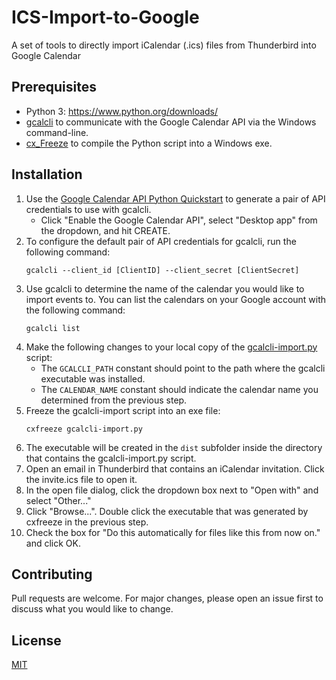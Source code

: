

# ICS-Import-to-Google
A set of tools to directly import iCalendar (.ics) files from Thunderbird into Google Calendar 

## Prerequisites

 - Python 3: https://www.python.org/downloads/
 - [gcalcli](https://github.com/insanum/gcalcli) to communicate with the Google Calendar API via the Windows command-line.
  - [cx_Freeze](https://marcelotduarte.github.io/cx_Freeze/) to compile the Python script into a Windows exe.

## Installation

 1. Use the [Google Calendar API Python Quickstart](https://developers.google.com/calendar/quickstart/python#step_1_turn_on_the) to generate a pair of API credentials to use with gcalcli.
	 - Click "Enable the Google Calendar API", select "Desktop app" from the dropdown, and hit CREATE.
 2. To configure the default pair of API credentials for gcalcli, run the following command:
    ```
    gcalcli --client_id [ClientID] --client_secret [ClientSecret]
    ```
 3. Use gcalcli to determine the name of the calendar you would like to import events to. You can list the calendars on your Google account with the following command:
    ```
    gcalcli list
    ```
 4. Make the following changes to your local copy of the [gcalcli-import.py](./gcalcli-import.py) script:
	 - The `GCALCLI_PATH` constant should point to the path where the gcalcli executable was installed.
	 - The `CALENDAR_NAME` constant should indicate the calendar name you determined from the previous step.
 5. Freeze the gcalcli-import script into an exe file:
    ```
    cxfreeze gcalcli-import.py
    ```
 6. The executable will be created in the `dist` subfolder inside the directory that contains the gcalcli-import.py script.
 7. Open an email in Thunderbird that contains an iCalendar invitation. Click the invite.ics file to open it.
 8. In the open file dialog, click the dropdown box next to "Open with" and select "Other..."
 9. Click "Browse...". Double click the executable that was generated by cxfreeze in the previous step.
 10. Check the box for "Do this automatically for files like this from now on." and click OK.

## Contributing
Pull requests are welcome. For major changes, please open an issue first to discuss what you would like to change.

## License
[MIT](https://choosealicense.com/licenses/mit/)
